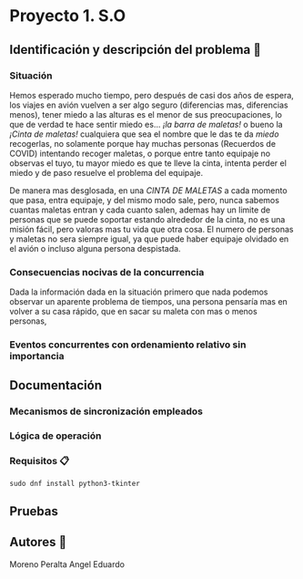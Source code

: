 # Proyecto 1. S.O 



## Identificación y descripción del problema 🚀

### Situación

Hemos esperado mucho tiempo, pero después de casi dos años de espera, los viajes en avión vuelven a ser algo seguro (diferencias mas, diferencias menos), tener miedo a las alturas es el menor de sus preocupaciones, lo que de verdad te hace sentir miedo es... _¡la barra de maletas!_ o bueno la _¡Cinta de maletas!_ cualquiera que sea el nombre que le das te da _miedo_ recogerlas, no solamente porque hay muchas personas (Recuerdos de COVID) intentando recoger maletas, o porque entre tanto equipaje no observas el tuyo, tu mayor miedo es que te lleve la cinta, intenta perder el miedo y de paso resuelve el problema del equipaje.

De manera mas desglosada, en una _CINTA DE MALETAS_ a cada momento que pasa, entra equipaje, y del mismo modo sale, pero, nunca sabemos cuantas maletas entran y cada cuanto salen, ademas hay un limite de personas que se puede soportar estando alrededor de la cinta, no es una misión fácil, pero valoras mas tu vida que otra cosa. El numero de personas y maletas no sera siempre igual, ya que puede haber equipaje olvidado en el avión o incluso alguna persona despistada.

### Consecuencias nocivas de la concurrencia

Dada la información dada en la situación primero que nada podemos observar un aparente problema de tiempos, una persona pensaría mas en volver a su casa rápido, que en sacar su maleta con mas o menos personas, 

### Eventos concurrentes con ordenamiento relativo sin importancia

## Documentación 

### Mecanismos de sincronización empleados

### Lógica de operación

### Requisitos 📋

```
sudo dnf install python3-tkinter

```

## Pruebas

## Autores :construction_worker:

Moreno Peralta Angel Eduardo 


